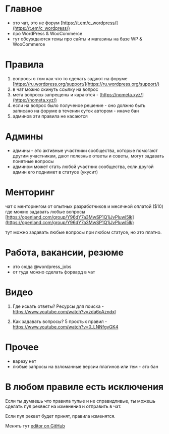 # Главное

- это чат, это не форум [https://t.em/c_wordpress/](https://t.em/c_wordpress/) 
- про WordPress & WooCommerce
- тут обсуждаются темы про сайты и магазины на базе WP & WooCommerce

# Правила

1. вопросы о том как что то сделать задают на форуме [https://ru.wordpress.org/support/](https://ru.wordpress.org/support/)
2. в чат можно скинуть ссылку на вопрос
3. мета вопросы запрещены и караются - [https://nometa.xyz/](https://nometa.xyz/)
4. если на вопрос было полученое решение - оно должно быть записано на форуме в течении суток автором - иначе бан
5. админов эти правила не касаются

# Админы

- админы - это активные участники сообщества, которые помогают другим участникам, дают полезные ответы и советы, могут задавать понятные вопросы
- админом может стать любой участник сообщества, если другой админ его поднимет в статусе (укусит)

# Менторинг

чат с менторингом от опытных разработчиков и месячной оплатой ($10) где можно задавать любые вопросы [https://openland.com/group/Y96dY7a3MwSP1Q1jJvPluwl5lk](https://openland.com/group/Y96dY7a3MwSP1Q1jJvPluwl5lk)

тут можно задавать любые вопросы при любом статусе, но это платно.


# Работа, вакансии, резюме

- это сюда @wordpress_jobs
- от туда можно сделать форвард в чат

# Видео

1. Где искать ответы? Ресурсы для поиска - https://www.youtube.com/watch?v=zda6oAzndxI

2. Как задавать вопросы? 5 простых правил - https://www.youtube.com/watch?v=0_LNNfgvGK4

# Прочее
- варезу нет
- любые запросы на взломанные версии плагинов или тем - это бан

# В любом правиле есть исключения

Если ты думаешь что правила тупые и не справидливые, ты можешь сделать пул реквест на изменения и отправить в чат.

Если пул реквет будет принят, правила изменятся.

Менять тут [editor on GitHub](https://github.com/woowpru/woowpru.github.io/edit/main/docs/index.md) 
